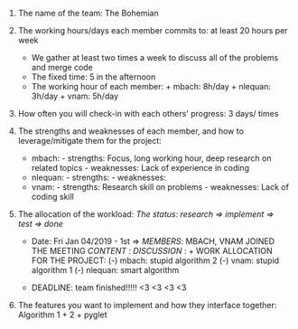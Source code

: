 1. The name of the team: The Bohemian
2. The working hours/days each member commits to: at least 20 hours per week
      + We gather at least two times a week to discuss all of the problems and merge code
      + The fixed time: 5 in the afternoon
      + The working hour of each member:
            + mbach: 8h/day
            + nlequan: 3h/day
            + vnam: 5h/day

3. How often you will check-in with each others' progress: 3 days/ times
4. The strengths and weaknesses of each member, and how to leverage/mitigate them for the project:
      + mbach:
              - strengths: Focus, long working hour, deep research on related topics
              - weaknesses: Lack of experience in coding
      + nlequan:
              - strengths:
              - weaknesses:
      + vnam:
              - strengths: Research skill on problems
              - weaknesses: Lack of coding skill
5. The allocation of the workload: *The status: research => implement => test => done*
      + Date: Fri Jan 04/2019 - 1st => *MEMBERS*: MBACH, VNAM JOINED THE MEETING
              _CONTENT_ :
              _DISCUSSION_ :
                    + WORK ALLOCATION FOR THE PROJECT:
                        (-) mbach: stupid algorithm 2
                        (-) vnam: stupid algorithm 1
                        (-) nlequan: smart algorithm



      + DEADLINE: team finished!!!!!
                <3 <3 <3 <3
6. The features you want to implement and how they interface together: Algorithm 1 + 2 + pyglet
